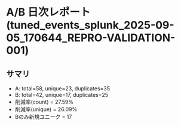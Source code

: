 # A/B 日次レポート (tuned_events_splunk_2025-09-05_170644_REPRO-VALIDATION-001)

## サマリ
- A: total=58, unique=23, duplicates=35
- B: total=42, unique=17, duplicates=25
- 削減率(count) = 27.59%
- 削減率(unique) = 26.09%
- Bのみ新規ユニーク = 17